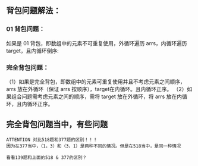 ## 背包问题解法：
### 01 背包问题：
如果是 01 背包，即数组中的元素不可重复使用，外循环遍历 arrs，内循环遍历 target，且内循环倒序:

### 完全背包问题：
（1）如果是完全背包，即数组中的元素可重复使用并且不考虑元素之间顺序，arrs 放在外循环（保证 arrs 按顺序），target在内循环。且内循环正序。
（2）如果组合问题需考虑元素之间的顺序，需将 target 放在外循环，将 arrs 放在内循环，且内循环正序。

## 完全背包问题当中，有些问题
    ATTENTION 对比518题和377题的区别！！！
    因为在377当中，（1，3）和（3，1）是两种不同的情况。但是在518当中，是同一种情况
    
    看看139题和上面的518 & 377的区别？
